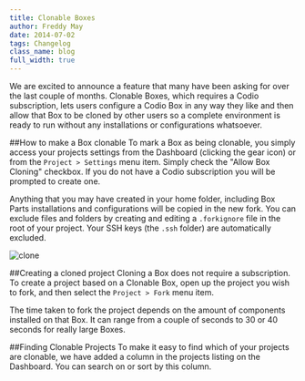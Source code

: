```yaml
---
title: Clonable Boxes
author: Freddy May
date: 2014-07-02
tags: Changelog
class_name: blog
full_width: true
---
```


We are excited to announce a feature that many have been asking for over the last couple of months. Clonable Boxes, which requires a Codio subscription, lets users configure a Codio Box in any way they like and then allow that Box to be cloned by other users so a complete environment is ready to run without any installations or configurations whatsoever.

##How to make a Box clonable
To mark a Box as being clonable, you simply access your projects settings from the Dashboard (clicking the gear icon) or from the `Project > Settings` menu item. Simply check the "Allow Box Cloning" checkbox. If you do not have a Codio subscription you will be prompted to create one.

Anything that you may have created in your home folder, including Box Parts installations and configurations will be copied in the new fork. You can exclude files and folders by creating and editing a `.forkignore` file in the root of your project. Your SSH keys (the `.ssh` folder) are automatically excluded.

![clone](blog/clonable-boxes.png)

##Creating a cloned project
Cloning a Box does not require a subscription. To create a project based on a Clonable Box, open up the project you wish to fork, and then select the `Project > Fork` menu item.

The time taken to fork the project depends on the amount of components installed on that Box. It can range from a couple of seconds to 30 or 40 seconds for really large Boxes.

##Finding Clonable Projects
To make it easy to find which of your projects are clonable, we have added a column in the projects listing on the Dashboard. You can search on or sort by this column.
